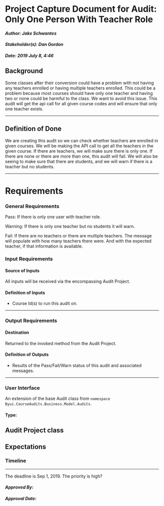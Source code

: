 # Project Capture Document for Audit: Only One Person With Teacher Role
#### *Author: Jake Schwantes*
#### *Stakeholder(s): Dan Gordon*
#### *Date: 2019 July 8, 4:46*
## Background
Some classes after their conversion could have a problem with not having any teachers enrolled or having multiple teachers enrolled. This could be a problem because most courses should have only one teacher and having two or none could be harmful to the class. We want to avoid this issue. This audit will get the api call for all given course codes and will ensure that only one teacher exists.

-----
## Definition of Done
We are creating this audit so we can check whether teachers are enrolled in given courses. We will be making the API call to get all the teachers in the given course. If there are teachers, we will make sure there is only one. If there are none or there are more than one, this audit will fail. We will also be seeing to make sure that there are students, and we will warn if there is a teacher but no students.

-----

# Requirements
### General Requirements
<!-- What counts as pass/fail/warn? -->
Pass: If there is only one user with teacher role.

Warning: If there is only one teacher but no students it will warn.

Fail: If there are no teachers or there are multiple teachers. The message will populate with how many teachers there were. And with the expected teacher, if that information is available.

### Input Requirements
#### Source of Inputs
All inputs will be received via the encompassing Audit Project.
#### Definition of Inputs
<!-- TBD: do not fill out just yet -->
- Course Id(s) to run this audit on.
---
### Output Requirements
#### Destination
Returned to the invoked method from the Audit Project.
#### Definition of Outputs
<!-- TBD: do not fill out just yet -->
- Results of the Pass/Fail/Warn status of this audit and associated messages.
---
### User Interface
An extension of the base Audit class from `namespace Byui.CourseAudits.Business.Model.Audits`.
#### Type:
Audit Project class
-----
## Expectations
### Timeline
<!-- What is the deadline? 2019 Sep 1? -->
<!-- What priority is this audit? -->
-----
The deadline is Sep 1, 2019.
The priority is high?
#### *Approved By:* 
#### *Approval Date:*
